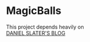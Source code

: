 # MagicBalls

This project depends heavily on  
<a href="http://www.quora.com/Adam-DAngelo">DANIEL SLATER'S BLOG</a>